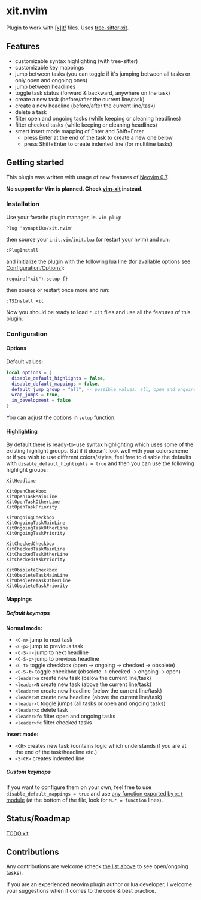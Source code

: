 # xit.nvim

Plugin to work with [[x]it!](https://xit.jotaen.net/) files. Uses [tree-sitter-xit](https://github.com/synaptiko/tree-sitter-xit).

## Features

- customizable syntax highlighting (with tree-sitter)
- customizable key mappings
- jump between tasks (you can toggle if it's jumping between all tasks or only open and ongoing ones)
- jump between headlines
- toggle task status (forward & backward, anywhere on the task)
- create a new task (before/after the current line/task)
- create a new headline (before/after the current line/task)
- delete a task
- filter open and ongoing tasks (while keeping or cleaning headlines)
- filter checked tasks (while keeping or cleaning headlines)
- smart insert mode mapping of Enter and Shift+Enter
  - press Enter at the end of the task to create a new one below
  - press Shift+Enter to create indented line (for multiline tasks)

## Getting started

This plugin was written with usage of new features of [Neovim 0.7](https://github.com/neovim/neovim/releases/tag/v0.7.0).

__No support for Vim is planned. Check [vim-xit](https://github.com/ryanolsonx/vim-xit) instead.__

### Installation

Use your favorite plugin manager, ie. `vim-plug`:
```
Plug 'synaptiko/xit.nvim'
```

then source your `init.vim`/`init.lua` (or restart your nvim) and run:
```
:PlugInstall
```

and initialize the plugin with the following lua line (for available options see [Configuration/Options](#options)):
```
require("xit").setup {}
```

then source or restart once more and run:
```
:TSInstall xit
```

Now you should be ready to load `*.xit` files and use all the features of this plugin.

### Configuration

#### Options

Default values:
```lua
local options = {
  disable_default_highlights = false,
  disable_default_mappings = false,
  default_jump_group = "all", -- possible values: all, open_and_ongoing
  wrap_jumps = true,
  in_development = false
}
```

You can adjust the options in `setup` function.

#### Highlighting

By default there is ready-to-use syntax highlighting which uses some of the existing highlight groups. But if it doesn't look well with your colorscheme or if you wish to use different colors/styles, feel free to disable the defaults with `disable_default_highlights = true` and then you can use the following highlight groups:
```
XitHeadline

XitOpenCheckbox
XitOpenTaskMainLine
XitOpenTaskOtherLine
XitOpenTaskPriority

XitOngoingCheckbox
XitOngoingTaskMainLine
XitOngoingTaskOtherLine
XitOngoingTaskPriority

XitCheckedCheckbox
XitCheckedTaskMainLine
XitCheckedTaskOtherLine
XitCheckedTaskPriority

XitObsoleteCheckbox
XitObsoleteTaskMainLine
XitObsoleteTaskOtherLine
XitObsoleteTaskPriority
```

#### Mappings

##### Default keymaps

**Normal mode:**

- `<C-n>` jump to next task
- `<C-p>` jump to previous task
- `<C-S-n>` jump to next headline
- `<C-S-p>` jump to previous headline
- `<C-t>` toggle checkbox (open -> ongoing -> checked -> obsolete)
- `<C-S-t>` toggle checkbox (obsolete -> checked -> ongoing -> open)
- `<leader>n` create new task (below the current line/task)
- `<leader>N` create new task (above the current line/task)
- `<leader>m` create new headline (below the current line/task)
- `<leader>M` create new headline (above the current line/task)
- `<leader>t` toggle jumps (all tasks or open and ongoing tasks)
- `<leader>x` delete task
- `<leader>fo` filter open and ongoing tasks
- `<leader>fc` filter checked tasks

**Insert mode:**

- `<CR>` creates new task (contains logic which understands if you are at the end of the task/headline etc.)
- `<S-CR>` creates indented line

##### Custom keymaps

If you want to configure them on your own, feel free to use `disable_default_mappings = true` and use [any function exported by `xit` module](./lua/xit.init.lua) (at the bottom of the file, look for `M.* = function` lines).

## Status/Roadmap

[TODO.xit](./TODO.xit)

## Contributions

Any contributions are welcome (check [the list above](#statusroadmap) to see open/ongoing tasks).

If you are an experienced neovim plugin author or lua developer, I welcome your suggestions when it comes to the code & best practice.

